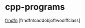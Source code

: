 # cpp-programs
[frndfn](https://github.com/rich-747/cpp-programs/blob/main/frndfn.cpp)
[frndfntoaddobjoftwodiffclass]
